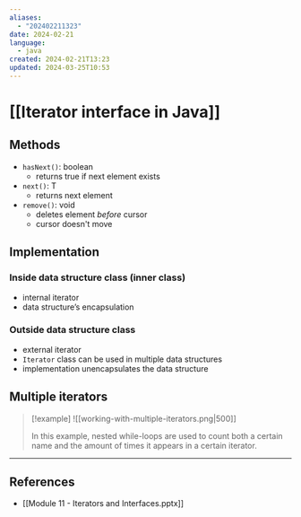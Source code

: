 ```yaml
---
aliases:
  - "202402211323"
date: 2024-02-21
language:
  - java
created: 2024-02-21T13:23
updated: 2024-03-25T10:53
---
```

# [[Iterator interface in Java]]

## Methods
- `hasNext()`: boolean
	- returns true if next element exists
- `next()`:  T
	- returns next element
- `remove()`: void
	- deletes element *before* cursor 
	- cursor doesn't move

## Implementation
### Inside data structure class (inner class)
- internal iterator
- data structure’s encapsulation
### Outside data structure class
- external iterator
- `Iterator` class can be used in multiple data structures
- implementation unencapsulates the data structure


## Multiple iterators
> [!example]
> ![[working-with-multiple-iterators.png|500]]
> 
> In this example, nested while-loops are used to count both a certain name and the amount of times it appears in a certain iterator.





___
## References
- [[Module 11 - Iterators and Interfaces.pptx]]
